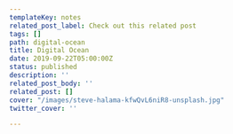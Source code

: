 ```yaml
---
templateKey: notes
related_post_label: Check out this related post
tags: []
path: digital-ocean
title: Digital Ocean
date: 2019-09-22T05:00:00Z
status: published
description: ''
related_post_body: ''
related_post: []
cover: "/images/steve-halama-kfwQvL6niR8-unsplash.jpg"
twitter_cover: ''

---
```

